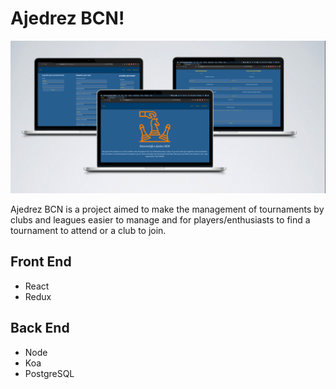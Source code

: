 # Ajedrez BCN!

![](https://github.com/ctfrancia/escacsBCN/blob/master/Screenshot%202019-02-11%20at%2010.49.08.png)

Ajedrez BCN is a project aimed to make the management of tournaments by clubs and leagues easier to manage and for players/enthusiasts to find a tournament to attend or a club to join.

## Front End

- React
- Redux

## Back End

- Node
- Koa
- PostgreSQL